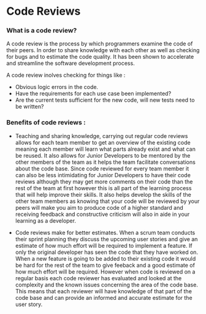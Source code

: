 # Code Reviews

### What is a code review?

A code review is the process by which programmers examine the code of their peers. In order to share knowledge with each other as well as 
checking for bugs and to estimate the code quality. It has been shown to accelerate and streamline the software development process.

A code review inolves checking for things like :
 * Obvious logic errors in the code.
 * Have the requirements for each use case been implemented?
 * Are the current tests sufficient for the new code, will new tests need to be written?

### Benefits of code reviews :

 * Teaching and sharing knowledge, carrying out regular code reviews allows for each team member to get an overview of the existing code meaning each member will learn what parts already exist and what can be reused. It also allows for Junior Developers to be mentored by the other members of the team as it helps the team facilitate conversations about the code base. Since code reviewed for every team member it can also be less intimidating for Junior Developers to have their code reviews although they may get more comments on their code than the rest of the team at first however this is all part of the learning process that will help improve their skills. It also helps develop the skills of the other team members as knowing that your code will be reviewed by your peers will make you aim to produce code of a higher standard and receiving feedback and constructive criticism will also in aide in your learning as a developer.

 * Code reviews make for better estimates. When a scrum team conducts their sprint planning they discuss the upcoming user stories and give an estimate of how much effort will be required to implement a feature. If only the original developer has seen the code that they have worked on. When a new feature is going to be added to their existing code it would be hard for the rest of the team to give feeback and a good estimate of how much effort will be required. However when code is reviewed on a regular basis each code reviewer has evaluated and looked at the complexity and the known issues concerning the area of the code base. This means that each reviewer will have knowledge of that part of the code base and can provide an informed and accurate estimate for the user story.


 



